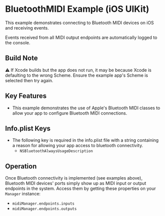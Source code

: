 # BluetoothMIDI Example (iOS UIKit)

This example demonstrates connecting to Bluetooth MIDI devices on iOS and receiving events.

Events received from all MIDI output endpoints are automatically logged to the console.

## Build Note

⚠️ If Xcode builds but the app does not run, it may be because Xcode is defaulting to the wrong Scheme. Ensure the example app's Scheme is selected then try again.

## Key Features

- This example demonstrates the use of Apple's Bluetooth MIDI classes to allow your app to configure Bluetooth MIDI connections.

## Info.plist Keys

- The following key is required in the info.plist file with a string containing a reason for allowing your app access to bluetooth connectivity.
  - `NSBluetoothAlwaysUsageDescription`

## Operation

Once Bluetooth connectivity is implemented (see examples above), Bluetooth MIDI devices' ports simply show up as MIDI input or output endpoints in the system. Access them by getting these properties on your `Manager` instance:

- `midiManager.endpoints.inputs`
- `midiManager.endpoints.outputs`
